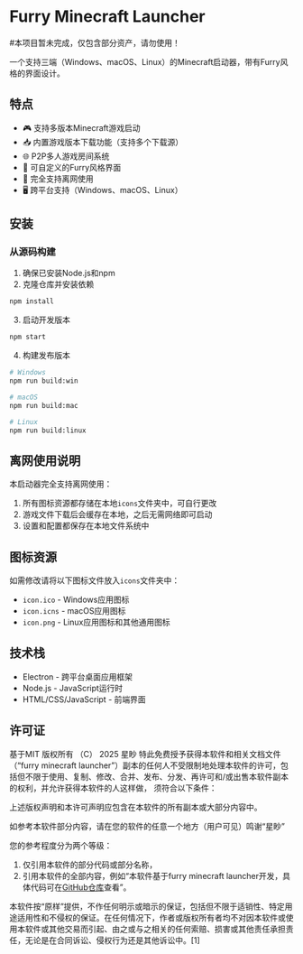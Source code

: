 # Furry Minecraft Launcher
#本项目暂未完成，仅包含部分资产，请勿使用！

一个支持三端（Windows、macOS、Linux）的Minecraft启动器，带有Furry风格的界面设计。

## 特点

- 🎮 支持多版本Minecraft游戏启动
- 📥 内置游戏版本下载功能（支持多个下载源）
- 🌐 P2P多人游戏房间系统
- 🎨 可自定义的Furry风格界面
- 💾 完全支持离网使用
- 🖥️ 跨平台支持（Windows、macOS、Linux）

## 安装

### 从源码构建

1. 确保已安装Node.js和npm
2. 克隆仓库并安装依赖

```bash
npm install
```

3. 启动开发版本

```bash
npm start
```

4. 构建发布版本

```bash
# Windows
npm run build:win

# macOS
npm run build:mac

# Linux
npm run build:linux
```

## 离网使用说明

本启动器完全支持离网使用：

1. 所有图标资源都存储在本地`icons`文件夹中，可自行更改
2. 游戏文件下载后会缓存在本地，之后无需网络即可启动
3. 设置和配置都保存在本地文件系统中

## 图标资源

如需修改请将以下图标文件放入`icons`文件夹中：

- `icon.ico` - Windows应用图标
- `icon.icns` - macOS应用图标
- `icon.png` - Linux应用图标和其他通用图标

## 技术栈

- Electron - 跨平台桌面应用框架
- Node.js - JavaScript运行时
- HTML/CSS/JavaScript - 前端界面

## 许可证

基于MIT
版权所有 （C） 2025 星眇
特此免费授予获得本软件和相关文档文件（“furry minecraft launcher”）副本的任何人不受限制地处理本软件的许可，包括但不限于使用、复制、修改、合并、发布、分发、再许可和/或出售本软件副本的权利，并允许获得本软件的人这样做， 须符合以下条件：

上述版权声明和本许可声明应包含在本软件的所有副本或大部分内容中。

如参考本软件部分内容，请在您的软件的任意一个地方（用户可见）鸣谢“星眇”

您的参考程度分为两个等级：
1. 仅引用本软件的部分代码或部分名称，
2. 引用本软件的全部内容，例如“本软件基于furry minecraft launcher开发，具体代码可在[GitHub仓库](https://github.com/yourusername/furry-minecraft-launcher)查看”。

本软件按“原样”提供，不作任何明示或暗示的保证，包括但不限于适销性、特定用途适用性和不侵权的保证。在任何情况下，作者或版权所有者均不对因本软件或使用本软件或其他交易而引起、由之或与之相关的任何索赔、损害或其他责任承担责任，无论是在合同诉讼、侵权行为还是其他诉讼中。[1]